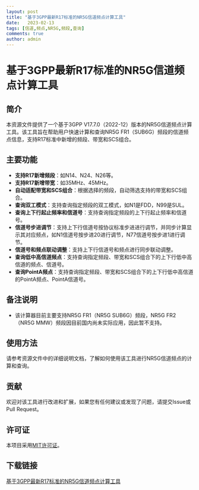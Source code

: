 ```yaml
---
layout: post
title: "基于3GPP最新R17标准的NR5G信道频点计算工具"
date:   2023-02-13
tags: [信道,频点,NR5G,频段,查询]
comments: true
author: admin
---
```

# 基于3GPP最新R17标准的NR5G信道频点计算工具

## 简介

本资源文件提供了一个基于3GPP V17.7.0（2022-12）版本的NR5G信道频点计算工具。该工具旨在帮助用户快速计算和查询NR5G FR1（SUB6G）频段的信道频点信息，支持R17标准中新增的频段、带宽和SCS组合。

## 主要功能

- **支持R17新增频段**：如N14、N24、N26等。
- **支持R17新增带宽**：如35MHz、45MHz。
- **自动适配带宽和SCS组合**：根据选择的频段，自动筛选支持的带宽和SCS组合。
- **查询双工模式**：支持查询指定频段的双工模式，如N1是FDD，N99是SUL。
- **查询上下行起止频率和信道号**：支持查询指定频段的上下行起止频率和信道号。
- **信道号步进调节**：支持上下行信道号按协议标准步进进行调节，并同步计算显示其对应频点，如N1信道号按步进20进行调节，N77信道号按步进1进行调节。
- **信道号和频点联动调整**：支持上下行信道号和频点进行同步联动调整。
- **查询低中高信道频点**：支持查询指定频段、带宽和SCS组合下的上下行低中高信道的频点、信道号。
- **查询PointA频点**：支持查询指定频段、带宽和SCS组合下的上下行低中高信道的PointA频点、PointA信道号。

## 备注说明

- 该计算器目前主要支持NR5G FR1（NR5G SUB6G）频段，NR5G FR2（NR5G MMW）频段因目前国内尚未实际应用，因此暂不支持。

## 使用方法

请参考资源文件中的详细说明文档，了解如何使用该工具进行NR5G信道频点的计算和查询。

## 贡献

欢迎对该工具进行改进和扩展，如果您有任何建议或发现了问题，请提交Issue或Pull Request。

## 许可证

本项目采用[MIT许可证](LICENSE)。

## 下载链接

[基于3GPP最新R17标准的NR5G信道频点计算工具](https://pan.quark.cn/s/e07c4d8a8a23)